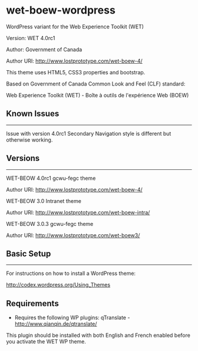 wet-boew-wordpress
==================

WordPress variant for the Web Experience Toolkit (WET)

Version: WET 4.0rc1

Author: Government of Canada

Author URI: http://www.lostprototype.com/wet-boew-4/

This theme uses HTML5, CSS3 properties and bootstrap.

Based on Government of Canada Common Look and Feel (CLF) standard:

Web Experience Toolkit (WET) - Boîte à outils de l'expérience Web (BOEW)

## Known Issues
---------------------------------

Issue with version 4.0rc1
Secondary Navigation style is different but otherwise working.

## Versions
---------------------------------

WET-BEOW 4.0rc1 gcwu-fegc theme

Author URI: http://www.lostprototype.com/wet-boew-4/

WET-BEOW 3.0 Intranet theme

Author URI: http://www.lostprototype.com/wet-boew-intra/

WET-BEOW 3.0.3 gcwu-fegc theme

Author URI: http://www.lostprototype.com/wet-boew3/


## Basic Setup
---------------------------------

For instructions on how to install a WordPress theme:

http://codex.wordpress.org/Using_Themes

## Requirements

- Requires the following WP plugins:
qTranslate - http://www.qianqin.de/qtranslate/

This plugin should be installed with both English and French enabled before you activate the WET WP theme.
